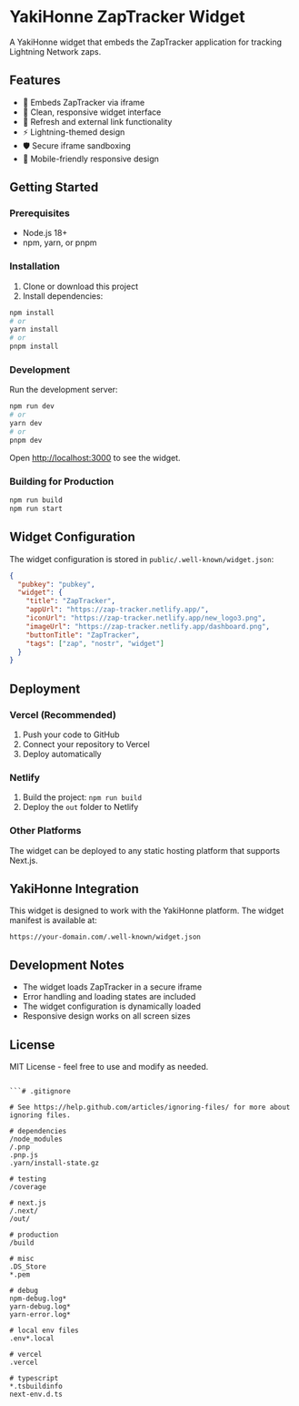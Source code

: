 # YakiHonne ZapTracker Widget

A YakiHonne widget that embeds the ZapTracker application for tracking Lightning Network zaps.

## Features

- 🚀 Embeds ZapTracker via iframe
- 🎨 Clean, responsive widget interface
- 🔄 Refresh and external link functionality
- ⚡ Lightning-themed design
- 🛡️ Secure iframe sandboxing
- 📱 Mobile-friendly responsive design

## Getting Started

### Prerequisites

- Node.js 18+ 
- npm, yarn, or pnpm

### Installation

1. Clone or download this project
2. Install dependencies:

```bash
npm install
# or
yarn install
# or
pnpm install
```

### Development

Run the development server:

```bash
npm run dev
# or
yarn dev
# or
pnpm dev
```

Open [http://localhost:3000](http://localhost:3000) to see the widget.

### Building for Production

```bash
npm run build
npm run start
```

## Widget Configuration

The widget configuration is stored in `public/.well-known/widget.json`:

```json
{
  "pubkey": "pubkey",
  "widget": {
    "title": "ZapTracker",
    "appUrl": "https://zap-tracker.netlify.app/",
    "iconUrl": "https://zap-tracker.netlify.app/new_logo3.png",
    "imageUrl": "https://zap-tracker.netlify.app/dashboard.png",
    "buttonTitle": "ZapTracker",
    "tags": ["zap", "nostr", "widget"]
  }
}
```

## Deployment

### Vercel (Recommended)

1. Push your code to GitHub
2. Connect your repository to Vercel
3. Deploy automatically

### Netlify

1. Build the project: `npm run build`
2. Deploy the `out` folder to Netlify

### Other Platforms

The widget can be deployed to any static hosting platform that supports Next.js.

## YakiHonne Integration

This widget is designed to work with the YakiHonne platform. The widget manifest is available at:

```
https://your-domain.com/.well-known/widget.json
```

## Development Notes

- The widget loads ZapTracker in a secure iframe
- Error handling and loading states are included
- The widget configuration is dynamically loaded
- Responsive design works on all screen sizes

## License

MIT License - feel free to use and modify as needed.
```

```# .gitignore

# See https://help.github.com/articles/ignoring-files/ for more about ignoring files.

# dependencies
/node_modules
/.pnp
.pnp.js
.yarn/install-state.gz

# testing
/coverage

# next.js
/.next/
/out/

# production
/build

# misc
.DS_Store
*.pem

# debug
npm-debug.log*
yarn-debug.log*
yarn-error.log*

# local env files
.env*.local

# vercel
.vercel

# typescript
*.tsbuildinfo
next-env.d.ts
```
